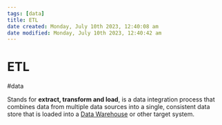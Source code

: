 ```yaml
---
tags: [data]
title: ETL
date created: Monday, July 10th 2023, 12:40:08 am
date modified: Monday, July 10th 2023, 12:40:42 am
---
```

# ETL
#data 

Stands for **extract, transform and load**, is a data integration process that combines data from multiple data sources into a single, consistent data store that is loaded into a [Data Warehouse](Software%20Engineering/Datastores/Big%20Data/Data%20Warehouse.md) or other target system.